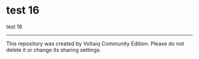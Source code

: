# test 16

test 16

---

This repository was created by Voltaiq Community Edition. Please do not delete it or change its
sharing settings.
